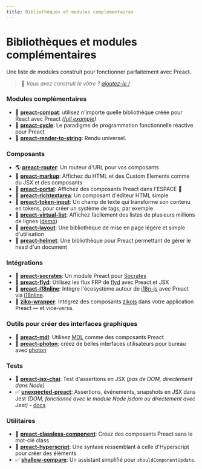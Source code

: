 ```yaml
---
title: Bibliothèques et modules complémentaires
---
```


# Bibliothèques et modules complémentaires

Une liste de modules construit pour fonctionner parfaitement avec Preact.

> :information_desk_person: _Vous avez construit le vôtre ?
> [ajoutez-le !](https://github.com/preactjs/preact-www/blob/master/content/fr/about/libraries-addons.md)_


### Modules complémentaires

- :raised_hands: **[preact-compat](https://github.com/preactjs/preact-compat)**: utilisez n'importe quelle bibliothèque créée pour React avec Preact *([full example](https://github.com/developit/preact-compat-example))*
- :repeat: **[preact-cycle](https://github.com/developit/preact-cycle)**: Le paradigme de programmation fonctionnelle réactive pour Preact
- :page_facing_up: **[preact-render-to-string](https://github.com/preactjs/preact-render-to-string)**: Rendu universel.


### Composants

- :earth_americas: **[preact-router](https://github.com/preactjs/preact-router)**: Un routeur d'URL pour vos composants
- :bookmark_tabs: **[preact-markup](https://github.com/developit/preact-markup)**: Affichez du HTML et des Custom Elements comme du JSX et des composants
- :satellite: **[preact-portal](https://github.com/developit/preact-portal)**: Affichez des composants Preact dans l'ESPACE :milky_way:
- :pencil: **[preact-richtextarea](https://github.com/developit/preact-richtextarea)**: Un composant d'éditeur HTML simple
- :bookmark: **[preact-token-input](https://github.com/developit/preact-token-input)**: Un champ de texte qui transforme son contenu en tokens, pour créer un système de tags, par exemple
- :card_index: **[preact-virtual-list](https://github.com/developit/preact-virtual-list)**: Affichez facilement des listes de plusieurs millions de lignes ([demo](https://jsfiddle.net/developit/qqan9pdo/))
- :triangular_ruler: **[preact-layout](https://download.github.io/preact-layout/)**: Une bibliothèque de mise en page légère et simple d'utilisation
- :construction_worker: **[preact-helmet](https://github.com/download/preact-helmet)**: Une bibliothèque pour Preact permettant de gérer le head d'un document


### Intégrations

- :thought_balloon: **[preact-socrates](https://github.com/matthewmueller/preact-socrates)**: Un module Preact pour [Socrates](http://github.com/matthewmueller/socrates)
- :rowboat: **[preact-flyd](https://github.com/xialvjun/preact-flyd)**: Utilisez les flux FRP de [flyd](https://github.com/paldepind/flyd) avec Preact et JSX
- :speech_balloon: **[preact-i18nline](https://github.com/download/preact-i18nline)**: Intègre l'écosystème autour de [i18n-js](https://github.com/everydayhero/i18n-js) avec Preact via [i18nline](https://github.com/download/i18nline).
- 🧩 **[ziko-wrapper](https://github.com/zakarialaoui10/ziko-wrapper)**: Intégrez des composants [zikojs](https://github.com/zakarialaoui10/zikojs) dans votre application Preact —  et vice‑versa.


### Outils pour créer des interfaces graphiques

- :white_square_button: **[preact-mdl](https://github.com/developit/preact-mdl)**: Utilisez [MDL](https://getmdl.io) comme des composants Preact
- :rocket: **[preact-photon](https://github.com/developit/preact-photon)**: créez de belles interfaces utilisateurs pour bureau avec [photon](http://photonkit.com)


### Tests

- :microscope: **[preact-jsx-chai](https://github.com/developit/preact-jsx-chai)**: Test d'assertions en JSX _(pas de DOM, directement dans Node)_
- :white_check_mark: **[unexpected-preact](https://github.com/bruderstein/unexpected-preact)**: Assertions, événements, snapshots en JSX dans Jest _(DOM, fonctionne avec le module Node jsdom ou directement avec Jest)_ - [docs](https://bruderstein.github.io/unexpected-preact/)


### Utilitaires

- :tophat: **[preact-classless-component](https://github.com/ld0rman/preact-classless-component)**: Créez des composants Preact sans le mot-clé class
- :hammer: **[preact-hyperscript](https://github.com/queckezz/preact-hyperscript)**: Une syntaxe ressemblant à celle d'Hyperscript pour créer des éléments
- :white_check_mark: **[shallow-compare](https://github.com/tkh44/shallow-compare)**: Un assistant simplifié pour `shouldComponentUpdate`.
